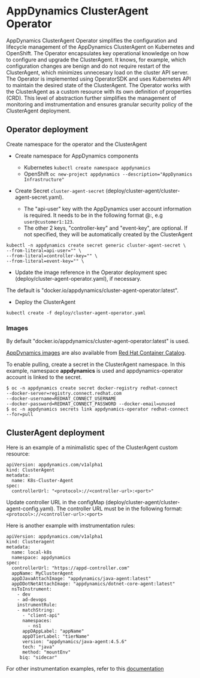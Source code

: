 # AppDynamics ClusterAgent Operator

AppDynamics ClusterAgent Operator simplifies the configuration and lifecycle management of the AppDynamics ClusterAgent on Kubernetes and OpenShift. The Operator encapsulates key operational knowledge on how to configure and upgrade the ClusterAgent. It knows, for example, which configuration changes are benign and do not require restart of the ClusterAgent, which minimizes unnecesary load on the cluster API server.
The Operator is implemented using OperatorSDK and uses Kubernetes API to maintain the desired state of the ClusterAgent. The Operator works with the ClusterAgent as a custom resource with its own definition of properties (CRD). This level of abstraction further simplifies the management of monitoring and imstrumentation and ensures granular security policy of the ClusterAgent deployment.



## Operator deployment
Create namespace for the operator and the ClusterAgent

* Create namespace for AppDynamics components
  * Kubernetes
   `kubectl create namespace appdynamics`
  * OpenShift
   `oc new-project appdynamics --description="AppDynamics Infrastructure"`

* Create Secret `cluster-agent-secret` (deploy/cluster-agent/cluster-agent-secret.yaml). 
  * The "api-user" key with the AppDynamics user account information is required. It needs to be in the following format <username>@<account>:<password>, e.g ` user@customer1:123 `. 
  * The other 2 keys, "controller-key" and "event-key", are optional. If not specified, they will be automatically created by the ClusterAgent

```
kubectl -n appdynamics create secret generic cluster-agent-secret \
--from-literal=api-user="" \
--from-literal=controller-key="" \
--from-literal=event-key="" \
```

* Update the image reference in the Operator deployment spec (deploy/cluster-agent-operator.yaml), if necessary. 

The default is "docker.io/appdynamics/cluster-agent-operator:latest".


* Deploy the ClusterAgent
```
kubectl create -f deploy/cluster-agent-operator.yaml
```


### Images

By default "docker.io/appdynamics/cluster-agent-operator:latest" is used.

[AppDynamics images](https://access.redhat.com/containers/#/product/f5e13e601dc05eaa) are also available from [Red Hat Container Catalog](https://access.redhat.com/containers/). 

To enable pulling,  create a secret in the ClusterAgent namespace. In this example, namespace **appdynamics** is used and appdynamics-operator account is linked to the secret.

```
$ oc -n appdynamics create secret docker-registry redhat-connect 
--docker-server=registry.connect.redhat.com 
--docker-username=REDHAT_CONNECT_USERNAME 
--docker-password=REDHAT_CONNECT_PASSWORD --docker-email=unused
$ oc -n appdynamics secrets link appdynamics-operator redhat-connect 
--for=pull 
```


## ClusterAgent deployment

Here is an example of a minimalistic spec of the ClusterAgent custom resource:

```
apiVersion: appdynamics.com/v1alpha1
kind: ClusterAgent
metadata:
  name: K8s-Cluster-Agent
spec:
  controllerUrl: "<protocol>://<controller-url>:<port>"
```
Update controller URL in the configMap (deploy/cluster-agent/cluster-agent-config.yaml). The controller URL must be in the following format:
` <protocol>://<controller-url>:<port> `


Here is another example with imstrumentation rules:

```
apiVersion: appdynamics.com/v1alpha1
kind: Clusteragent
metadata:
  name: local-k8s
  namespace: appdynamics
spec:
  controllerUrl: "https://appd-controller.com"
  appName: MyClusterAgent
  appDJavaAttachImage: "appdynamics/java-agent:latest"
  appDDotNetAttachImage: "appdynamics/dotnet-core-agent:latest"
  nsToInstrument:
    - dev
	- ad-devops
    instrumentRule:
	- matchString: 
	  - "client-api"
	  namespaces:
	    - ns1
	  appDAppLabel: "appName"
	  appDTierLabel: "tierName"
	  version: "appdynamics/java-agent:4.5.6"
	  tech: "java"
	  method: "mountEnv"
     biq: "sidecar"
```

For other instrumentation examples, refer to this [documentation](https://github.com/Appdynamics/cluster-agent/blob/master/docs/instrumentation.md)
	


